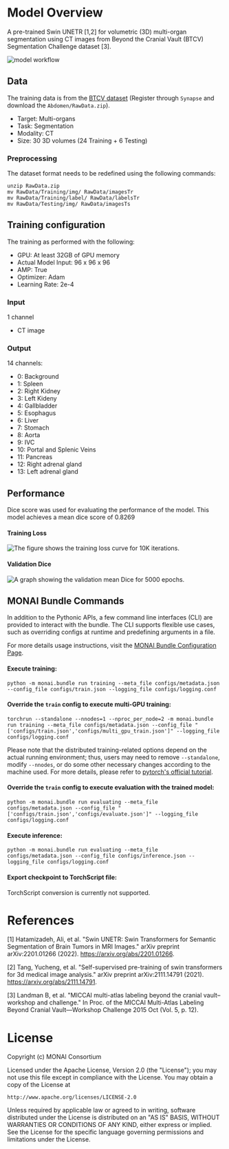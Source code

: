 # Model Overview
A pre-trained Swin UNETR [1,2] for volumetric (3D) multi-organ segmentation using CT images from Beyond the Cranial Vault (BTCV) Segmentation Challenge dataset [3].

![model workflow](https://developer.download.nvidia.com/assets/Clara/Images/monai_swin_unetr_btcv_segmentation_workflow_v1.png)

## Data
The training data is from the [BTCV dataset](https://www.synapse.org/#!Synapse:syn3193805/wiki/89480/) (Register through `Synapse` and download the `Abdomen/RawData.zip`).

- Target: Multi-organs
- Task: Segmentation
- Modality: CT
- Size: 30 3D volumes (24 Training + 6 Testing)

### Preprocessing
The dataset format needs to be redefined using the following commands:

```
unzip RawData.zip
mv RawData/Training/img/ RawData/imagesTr
mv RawData/Training/label/ RawData/labelsTr
mv RawData/Testing/img/ RawData/imagesTs
```

## Training configuration
The training as performed with the following:
- GPU: At least 32GB of GPU memory
- Actual Model Input: 96 x 96 x 96
- AMP: True
- Optimizer: Adam
- Learning Rate: 2e-4


### Input
1 channel
- CT image

### Output
14 channels:
- 0: Background
- 1: Spleen
- 2: Right Kidney
- 3: Left Kideny
- 4: Gallbladder
- 5: Esophagus
- 6: Liver
- 7: Stomach
- 8: Aorta
- 9: IVC
- 10: Portal and Splenic Veins
- 11: Pancreas
- 12: Right adrenal gland
- 13: Left adrenal gland

## Performance
Dice score was used for evaluating the performance of the model. This model achieves a mean dice score of 0.8269

#### Training Loss
![The figure shows the training loss curve for 10K iterations.](https://developer.download.nvidia.com/assets/Clara/Images/monai_swin_unetr_btcv_segmentation_trainloss_v1.png)

#### Validation Dice

![A graph showing the validation mean Dice for 5000 epochs.](https://developer.download.nvidia.com/assets/Clara/Images/monai_swin_unetr_btcv_segmentation_validation_meandice_v1.png)

## MONAI Bundle Commands
In addition to the Pythonic APIs, a few command line interfaces (CLI) are provided to interact with the bundle. The CLI supports flexible use cases, such as overriding configs at runtime and predefining arguments in a file.

For more details usage instructions, visit the [MONAI Bundle Configuration Page](https://docs.monai.io/en/latest/config_syntax.html).

#### Execute training:

```
python -m monai.bundle run training --meta_file configs/metadata.json --config_file configs/train.json --logging_file configs/logging.conf
```

#### Override the `train` config to execute multi-GPU training:

```
torchrun --standalone --nnodes=1 --nproc_per_node=2 -m monai.bundle run training --meta_file configs/metadata.json --config_file "['configs/train.json','configs/multi_gpu_train.json']" --logging_file configs/logging.conf
```

Please note that the distributed training-related options depend on the actual running environment; thus, users may need to remove `--standalone`, modify `--nnodes`, or do some other necessary changes according to the machine used. For more details, please refer to [pytorch's official tutorial](https://pytorch.org/tutorials/intermediate/ddp_tutorial.html).

#### Override the `train` config to execute evaluation with the trained model:

```
python -m monai.bundle run evaluating --meta_file configs/metadata.json --config_file "['configs/train.json','configs/evaluate.json']" --logging_file configs/logging.conf
```

#### Execute inference:

```
python -m monai.bundle run evaluating --meta_file configs/metadata.json --config_file configs/inference.json --logging_file configs/logging.conf
```

#### Export checkpoint to TorchScript file:

TorchScript conversion is currently not supported.

# References
[1] Hatamizadeh, Ali, et al. "Swin UNETR: Swin Transformers for Semantic Segmentation of Brain Tumors in MRI Images." arXiv preprint arXiv:2201.01266 (2022). https://arxiv.org/abs/2201.01266.

[2] Tang, Yucheng, et al. "Self-supervised pre-training of swin transformers for 3d medical image analysis." arXiv preprint arXiv:2111.14791 (2021). https://arxiv.org/abs/2111.14791.

[3] Landman B, et al. "MICCAI multi-atlas labeling beyond the cranial vault–workshop and challenge." In Proc. of the MICCAI Multi-Atlas Labeling Beyond Cranial Vault—Workshop Challenge 2015 Oct (Vol. 5, p. 12).

# License
Copyright (c) MONAI Consortium

Licensed under the Apache License, Version 2.0 (the "License");
you may not use this file except in compliance with the License.
You may obtain a copy of the License at

    http://www.apache.org/licenses/LICENSE-2.0

Unless required by applicable law or agreed to in writing, software
distributed under the License is distributed on an "AS IS" BASIS,
WITHOUT WARRANTIES OR CONDITIONS OF ANY KIND, either express or implied.
See the License for the specific language governing permissions and
limitations under the License.
